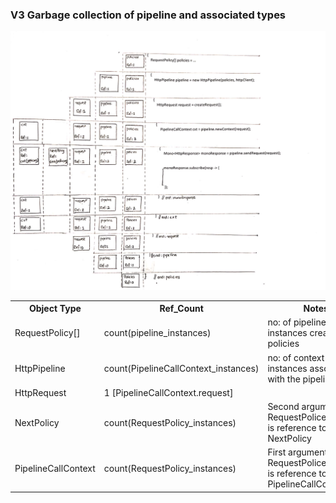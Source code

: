 ### V3 Garbage collection of pipeline and associated types

![alt text](https://github.com/anuchandy/jva-http-pipeline/blob/immutable-pipeline/doc/GC_Ref_count.jpg)


<table>
  <tr>
    <th>Object Type</th>
    <th>Ref_Count</th>
    <th>Notes</th>
  </tr>
      <tr>
        <td>RequestPolicy[]</td><td>count(pipeline_instances)</td><td>no: of pipeline instances created with policies</td>
      </tr>
      <tr>
        <td>HttpPipeline</td><td>count(PipelineCallContext_instances)</td><td>no: of context instances associated with the pipeline</td>
      </tr>
      <tr>
        <td>HttpRequest</td><td>1 [PipelineCallContext.request]</td><td></td>
      </tr>
      <tr>
        <td>NextPolicy</td><td>count(RequestPolicy_instances)</td><td>Second argument of RequestPolice::process is reference to NextPolicy</td>
      </tr>
      <tr>
        <td>PipelineCallContext</td><td>count(RequestPolicy_instances)</td><td>First argument of RequestPolice::process is reference to PipelineCallContext</td>
      </tr>
</table>


